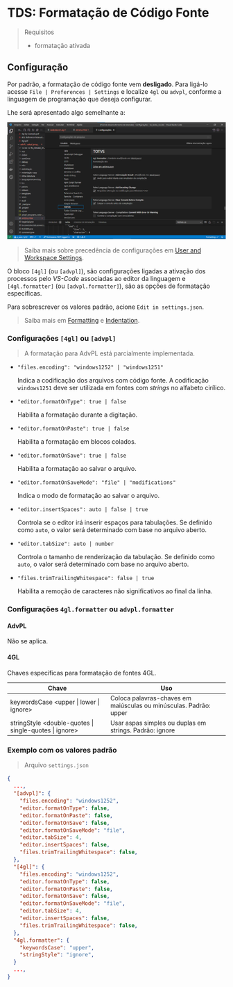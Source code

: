 # TDS: Formatação de Código Fonte

> Requisitos
>
> - formatação ativada

## Configuração

Por padrão, a formatação de código fonte vem **desligado**. Para ligá-lo acesse `File | Preferences | Settings` e localize `4gl` ou `advpl`, conforme a linguagem de programação que deseja configurar.

Lhe será apresentado algo semelhante a:

![4GL settings](format_settings.png)

> Saiba mais sobre precedência de configurações em [User and Workspace Settings](https://vscode.readthedocs.io/en/latest/getstarted/settings/).

O bloco `[4gl]` (ou `[advpl]`), são configurações ligadas a ativação dos processos pelo _VS-Code_ associadas ao editor da linguagem e `[4gl.formatter]` (ou `[advpl.formatter]`), são as opções de formatação específicas.

Para sobrescrever os valores padrão, acione `Edit in settings.json`.

> Saiba mais em [Formatting](https://code.visualstudio.com/docs/editor/codebasics#_formatting) e [Indentation](https://code.visualstudio.com/docs/editor/codebasics#_indentation).

### Configurações `[4gl]` ou `[advpl]`

> A formatação para AdvPL está parcialmente implementada.

- `"files.encoding": "windows1252" | "windows1251"`

  Indica a codificação dos arquivos com código fonte. A codificação `windows1251` deve ser utilizada em fontes com _strings_ no alfabeto cirílico.

- `"editor.formatOnType": true | false`

  Habilita a formatação durante a digitação.

- `"editor.formatOnPaste": true | false`

  Habilita a formatação em blocos colados.

- `"editor.formatOnSave": true | false`

  Habilita a formatação ao salvar o arquivo.

- `"editor.formatOnSaveMode": "file" | "modifications"`

  Indica o modo de formatação ao salvar o arquivo.

- `"editor.insertSpaces": auto | false | true`

  Controla se o editor irá inserir espaços para tabulações. Se definido como `auto`, o valor será determinado com base no arquivo aberto.

- `"editor.tabSize": auto | number`

  Controla o tamanho de renderização da tabulação. Se definido como `auto`, o valor será determinado com base no arquivo aberto.

- `"files.trimTrailingWhitespace": false | true`

  Habilita a remoção de caracteres não significativos ao final da linha.

### Configurações `4gl.formatter` ou `advpl.formatter`

#### AdvPL

Não se aplica.

#### 4GL

Chaves específicas para formatação de fontes 4GL.

| Chave                                                  | Uso                                                               |
| ------------------------------------------------------ | ----------------------------------------------------------------- |
| keywordsCase <upper \| lower \| ignore>                | Coloca palavras-chaves em maiúsculas ou minúsculas. Padrão: upper |
| stringStyle <double-quotes \| single-quotes \| ignore> | Usar aspas simples ou duplas em strings. Padrão: ignore           |

### Exemplo com os valores padrão

> Arquivo `settings.json`

```JSON
{
  ...,
  "[advpl]": {
    "files.encoding": "windows1252",
    "editor.formatOnType": false,
    "editor.formatOnPaste": false,
    "editor.formatOnSave": false,
    "editor.formatOnSaveMode": "file",
    "editor.tabSize": 4,
    "editor.insertSpaces": false,
    "files.trimTrailingWhitespace": false,
  },
  "[4gl]": {
    "files.encoding": "windows1252",
    "editor.formatOnType": false,
    "editor.formatOnPaste": false,
    "editor.formatOnSave": false,
    "editor.formatOnSaveMode": "file",
    "editor.tabSize": 4,
    "editor.insertSpaces": false,
    "files.trimTrailingWhitespace": false,
  },
  "4gl.formatter": {
    "keywordsCase": "upper",
    "stringStyle": "ignore",
  }
  ...,
}
```
